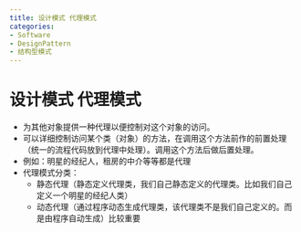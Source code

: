 ```yaml
---
title: 设计模式 代理模式
categories:
- Software
- DesignPattern
- 结构型模式
---
```

# 设计模式 代理模式

- 为其他对象提供一种代理以便控制对这个对象的访问。
- 可以详细控制访问某个类（对象）的方法，在调用这个方法前作的前置处理（统一的流程代码放到代理中处理）。调用这个方法后做后置处理。
- 例如：明星的经纪人，租房的中介等等都是代理
- 代理模式分类：
  - 静态代理（静态定义代理类，我们自己静态定义的代理类。比如我们自己定义一个明星的经纪人类）
  - 动态代理（通过程序动态生成代理类，该代理类不是我们自己定义的。而是由程序自动生成）比较重要